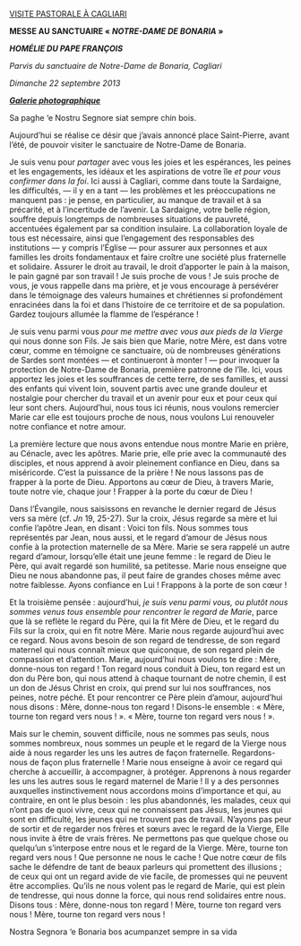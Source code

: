 [VISITE PASTORALE À CAGLIARI](/content/francesco/fr/travels/2013/inside/documents/papa-francesco-cagliari-20130922.html)

**MESSE AU SANCTUAIRE « *NOTRE-DAME DE BONARIA* »**

***HOMÉLIE DU PAPE FRANÇOIS***

*Parvis du sanctuaire de Notre-Dame de Bonaria, Cagliari*

*Dimanche 22 septembre 2013*

***[Galerie photographique](http://www.photogallery.va/content/photogallery/fr/celebrazioni-liturgiche/cagliari2013.html)***

Sa paghe ‘e Nostru Segnore siat sempre chin bois.

Aujourd’hui se réalise ce désir que j’avais annoncé place Saint-Pierre, avant l’été, de pouvoir visiter le sanctuaire de Notre-Dame de Bonaria.

Je suis venu pour *partager* avec vous les joies et les espérances, les peines et les engagements, les idéaux et les aspirations de votre île *et pour vous confirmer dans la foi*. Ici aussi à Cagliari, comme dans toute la Sardaigne, les difficultés, — il y en a tant — les problèmes et les préoccupations ne manquent pas : je pense, en particulier, au manque de travail et à sa précarité, et à l’incertitude de l’avenir. La Sardaigne, votre belle région, souffre depuis longtemps de nombreuses situations de pauvreté, accentuées également par sa condition insulaire. La collaboration loyale de tous est nécessaire, ainsi que l’engagement des responsables des institutions — y compris l’Église — pour assurer aux personnes et aux familles les droits fondamentaux et faire croître une société plus fraternelle et solidaire. Assurer le droit au travail, le droit d’apporter le pain à la maison, le pain gagné par son travail ! Je suis proche de vous ! Je suis proche de vous, je vous rappelle dans ma prière, et je vous encourage à persévérer dans le témoignage des valeurs humaines et chrétiennes si profondément enracinées dans la foi et dans l’histoire de ce territoire et de sa population. Gardez toujours allumée la flamme de l’espérance !

Je suis venu parmi vous *pour me mettre avec vous aux pieds de la Vierge* qui nous donne son Fils. Je sais bien que Marie, notre Mère, est dans votre cœur, comme en témoigne ce sanctuaire, où de nombreuses générations de Sardes sont montées — et continueront à monter ! — pour invoquer la protection de Notre-Dame de Bonaria, première patronne de l’île. Ici, vous apportez les joies et les souffrances de cette terre, de ses familles, et aussi des enfants qui vivent loin, souvent partis avec une grande douleur et nostalgie pour chercher du travail et un avenir pour eux et pour ceux qui leur sont chers. Aujourd’hui, nous tous ici réunis, nous voulons remercier Marie car elle est toujours proche de nous, nous voulons Lui renouveler notre confiance et notre amour.

La première lecture que nous avons entendue nous montre Marie en prière, au Cénacle, avec les apôtres. Marie prie, elle prie avec la communauté des disciples, et nous apprend à avoir pleinement confiance en Dieu, dans sa miséricorde. C’est la puissance de la prière ! Ne nous lassons pas de frapper à la porte de Dieu. Apportons au cœur de Dieu, à travers Marie, toute notre vie, chaque jour ! Frapper à la porte du cœur de Dieu !

Dans l’Évangile, nous saisissons en revanche le dernier regard de Jésus vers sa mère (cf. *Jn* 19, 25-27). Sur la croix, Jésus regarde sa mère et lui confie l’apôtre Jean, en disant : Voici ton fils. Nous sommes tous représentés par Jean, nous aussi, et le regard d’amour de Jésus nous confie à la protection maternelle de sa Mère. Marie se sera rappelé un autre regard d’amour, lorsqu’elle était une jeune femme : le regard de Dieu le Père, qui avait regardé son humilité, sa petitesse. Marie nous enseigne que Dieu ne nous abandonne pas, il peut faire de grandes choses même avec notre faiblesse. Ayons confiance en Lui ! Frappons à la porte de son cœur !

Et la troisième pensée : aujourd’hui, *je suis venu parmi vous, ou plutôt nous sommes venus tous ensemble pour rencontrer le regard de Marie*, parce que là se reflète le regard du Père, qui la fit Mère de Dieu, et le regard du Fils sur la croix, qui en fit notre Mère. Marie nous regarde aujourd’hui avec ce regard. Nous avons besoin de son regard de tendresse, de son regard maternel qui nous connaît mieux que quiconque, de son regard plein de compassion et d’attention. Marie, aujourd’hui nous voulons te dire : Mère, donne-nous ton regard ! Ton regard nous conduit à Dieu, ton regard est un don du Père bon, qui nous attend à chaque tournant de notre chemin, il est un don de Jésus Christ en croix, qui prend sur lui nos souffrances, nos peines, notre péché. Et pour rencontrer ce Père plein d’amour, aujourd’hui nous disons : Mère, donne-nous ton regard ! Disons-le ensemble : « Mère, tourne ton regard vers nous ! ». « Mère, tourne ton regard vers nous ! ».

Mais sur le chemin, souvent difficile, nous ne sommes pas seuls, nous sommes nombreux, nous sommes un peuple et le regard de la Vierge nous aide à nous regarder les uns les autres de façon fraternelle. Regardons-nous de façon plus fraternelle ! Marie nous enseigne à avoir ce regard qui cherche à accueillir, à accompagner, à protéger. Apprenons à nous regarder les uns les autres sous le regard maternel de Marie ! Il y a des personnes auxquelles instinctivement nous accordons moins d’importance et qui, au contraire, en ont le plus besoin : les plus abandonnés, les malades, ceux qui n’ont pas de quoi vivre, ceux qui ne connaissent pas Jésus, les jeunes qui sont en difficulté, les jeunes qui ne trouvent pas de travail. N’ayons pas peur de sortir et de regarder nos frères et sœurs avec le regard de la Vierge, Elle nous invite à être de vrais frères. Ne permettons pas que quelque chose ou quelqu’un s’interpose entre nous et le regard de la Vierge. Mère, tourne ton regard vers nous ! Que personne ne nous le cache ! Que notre cœur de fils sache le défendre de tant de beaux parleurs qui promettent des illusions ; de ceux qui ont un regard avide de vie facile, de promesses qui ne peuvent être accomplies. Qu’ils ne nous volent pas le regard de Marie, qui est plein de tendresse, qui nous donne la force, qui nous rend solidaires entre nous. Disons tous : Mère, donne-nous ton regard ! Mère, tourne ton regard vers nous ! Mère, tourne ton regard vers nous !

Nostra Segnora ‘e Bonaria bos acumpanzet sempre in sa vida